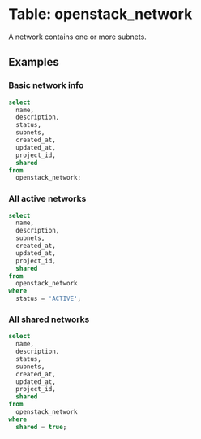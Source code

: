 # Table: openstack_network

A network contains one or more subnets.

## Examples

### Basic network info

```sql
select
  name,
  description,
  status,
  subnets,
  created_at,
  updated_at,
  project_id,
  shared
from
  openstack_network;
```

### All active networks

```sql
select
  name,
  description,
  subnets,
  created_at,
  updated_at,
  project_id,
  shared
from
  openstack_network
where
  status = 'ACTIVE';
```

### All shared networks

```sql
select
  name,
  description,
  status,
  subnets,
  created_at,
  updated_at,
  project_id,
  shared
from
  openstack_network
where
  shared = true;
```